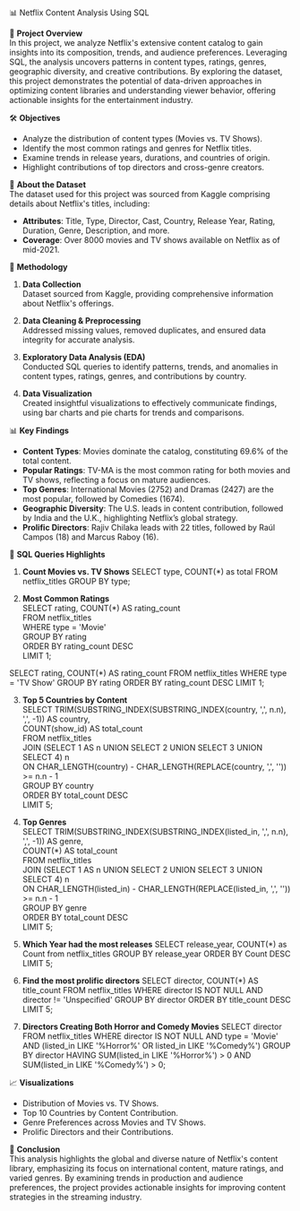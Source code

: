 📊 Netflix Content Analysis Using SQL  

🎯 **Project Overview**  
In this project, we analyze Netflix's extensive content catalog to gain insights into its composition, trends, and audience preferences. Leveraging SQL, 
the analysis uncovers patterns in content types, ratings, genres, geographic diversity, and creative contributions.  By exploring the dataset, this project demonstrates
the potential of data-driven approaches in optimizing content libraries and understanding viewer behavior, offering actionable insights for the entertainment industry.  

🛠️ **Objectives**  
- Analyze the distribution of content types (Movies vs. TV Shows).  
- Identify the most common ratings and genres for Netflix titles.  
- Examine trends in release years, durations, and countries of origin.  
- Highlight contributions of top directors and cross-genre creators.  

📂 **About the Dataset**  
The dataset used for this project was sourced from Kaggle comprising details about Netflix's titles, including:  
- **Attributes**: Title, Type, Director, Cast, Country, Release Year, Rating, Duration, Genre, Description, and more.  
- **Coverage**: Over 8000 movies and TV shows available on Netflix as of mid-2021.  

📝 **Methodology**  

1. **Data Collection**  
   Dataset sourced from Kaggle, providing comprehensive information about Netflix's offerings.  

2. **Data Cleaning & Preprocessing**  
   Addressed missing values, removed duplicates, and ensured data integrity for accurate analysis.  

3. **Exploratory Data Analysis (EDA)**  
   Conducted SQL queries to identify patterns, trends, and anomalies in content types, ratings, genres, and contributions by country.  

4. **Data Visualization**  
   Created insightful visualizations to effectively communicate findings, using bar charts and pie charts for trends and comparisons.  

 📊 **Key Findings**  

- **Content Types**: Movies dominate the catalog, constituting 69.6% of the total content.  
- **Popular Ratings**: TV-MA is the most common rating for both movies and TV shows, reflecting a focus on mature audiences.  
- **Top Genres**: International Movies (2752) and Dramas (2427) are the most popular, followed by Comedies (1674).  
- **Geographic Diversity**: The U.S. leads in content contribution, followed by India and the U.K., highlighting Netflix’s global strategy.  
- **Prolific Directors**: Rajiv Chilaka leads with 22 titles, followed by Raúl Campos (18) and Marcus Raboy (16).  

 🔧 **SQL Queries Highlights**  

 1. **Count Movies vs. TV Shows** 
SELECT type, COUNT(*) as total FROM netflix_titles GROUP BY type;  

2. **Most Common Ratings**   
SELECT rating, COUNT(*) AS rating_count  
FROM netflix_titles  
WHERE type = 'Movie'  
GROUP BY rating  
ORDER BY rating_count DESC  
LIMIT 1;

SELECT rating, COUNT(*) AS rating_count
FROM netflix_titles
WHERE type = 'TV Show'
GROUP BY rating
ORDER BY rating_count DESC
LIMIT 1;

3. **Top 5 Countries by Content**  
SELECT TRIM(SUBSTRING_INDEX(SUBSTRING_INDEX(country, ',', n.n), ',', -1)) AS country,  
       COUNT(show_id) AS total_count  
FROM netflix_titles  
JOIN (SELECT 1 AS n UNION SELECT 2 UNION SELECT 3 UNION SELECT 4) n  
ON CHAR_LENGTH(country) - CHAR_LENGTH(REPLACE(country, ',', '')) >= n.n - 1  
GROUP BY country  
ORDER BY total_count DESC  
LIMIT 5;  
 
4. **Top Genres**   
SELECT TRIM(SUBSTRING_INDEX(SUBSTRING_INDEX(listed_in, ',', n.n), ',', -1)) AS genre,  
       COUNT(*) AS total_count  
FROM netflix_titles  
JOIN (SELECT 1 AS n UNION SELECT 2 UNION SELECT 3 UNION SELECT 4) n  
ON CHAR_LENGTH(listed_in) - CHAR_LENGTH(REPLACE(listed_in, ',', '')) >= n.n - 1  
GROUP BY genre  
ORDER BY total_count DESC  
LIMIT 5;

5. **Which Year had the most releases**
SELECT release_year, COUNT(*) as Count from netflix_titles GROUP BY release_year ORDER BY Count DESC LIMIT 5;

6. **Find the most prolific directors**
SELECT director, COUNT(*) AS title_count
FROM netflix_titles
WHERE director IS NOT NULL AND director != 'Unspecified'
GROUP BY director
ORDER BY title_count DESC
LIMIT 5;

7. **Directors Creating Both Horror and Comedy Movies**
SELECT director
FROM netflix_titles
WHERE director IS NOT NULL
  AND type = 'Movie'
  AND (listed_in LIKE '%Horror%' OR listed_in LIKE '%Comedy%')
GROUP BY director
HAVING SUM(listed_in LIKE '%Horror%') > 0
   AND SUM(listed_in LIKE '%Comedy%') > 0;

📈 **Visualizations**  
- Distribution of Movies vs. TV Shows.  
- Top 10 Countries by Content Contribution.  
- Genre Preferences across Movies and TV Shows.  
- Prolific Directors and their Contributions.  

🚀 **Conclusion**  
This analysis highlights the global and diverse nature of Netflix's content library, emphasizing its focus on international content, mature ratings,
and varied genres. By examining trends in production and audience preferences, the project provides actionable insights for improving content strategies in the
streaming industry.  
